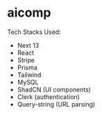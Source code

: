 # aicomp

Tech Stacks Used:

- Next 13
- React
- Stripe
- Prisma
- Tailwind
- MySQL
- ShadCN (UI components)
- Clerk (authentication)
- Query-string (URL parsing)
